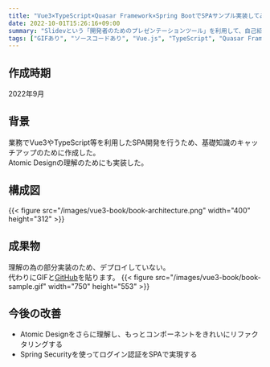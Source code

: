 ```yaml
---
title: "Vue3×TypeScript×Quasar Framework×Spring BootでSPAサンプル実装してみた"
date: 2022-10-01T15:26:16+09:00
summary: "Slidevという「開発者のためのプレゼンテーションツール」を利用して、自己紹介スライドを作成しました。自己紹介も含めてご覧ください。"
tags: ["GIFあり", "ソースコードあり", "Vue.js", "TypeScript", "Quasar Framework", "Spring Boot" ,"SPA"]
---
```


## 作成時期
2022年9月

## 背景
業務でVue3やTypeScript等を利用したSPA開発を行うため、基礎知識のキャッチアップのために作成した。  
Atomic Designの理解のためにも実装した。  

## 構成図
{{< figure src="/images/vue3-book/book-architecture.png" width="400" height="312" >}}

## 成果物
理解の為の部分実装のため、デプロイしていない。  
代わりにGIFと[GitHub](https://github.com/bellshun/Vue3-TypeScript-SpringBoot-SampleApp)を貼ります。
{{< figure src="/images/vue3-book/book-sample.gif" width="750" height="553" >}}

## 今後の改善
- Atomic Designをさらに理解し、もっとコンポーネントをきれいにリファクタリングする
- Spring Securityを使ってログイン認証をSPAで実現する